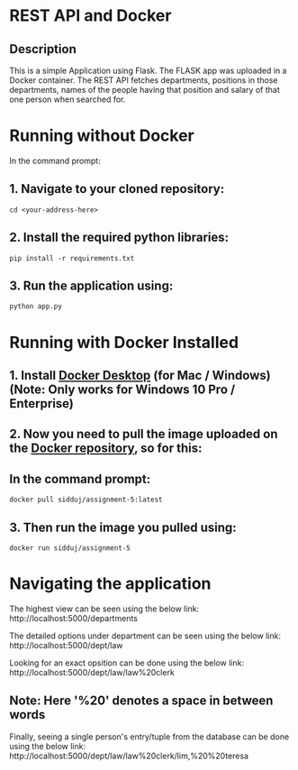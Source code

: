 # REST API and Docker


## Description
This is a simple Application using Flask. The FLASK app was uploaded in a Docker container. The REST API fetches departments, positions in those departments, names of the people having that position and salary of that one person when searched for.


# Running without Docker
In the command prompt:
## 1. Navigate to your cloned repository:
```
cd <your-address-here>
```
## 2. Install the required python libraries:
```
pip install -r requirements.txt
```
## 3. Run the application using:
```
python app.py
```

# Running with Docker Installed

## 1. Install [Docker Desktop](https://www.docker.com/products/docker-desktop) (for Mac / Windows)(Note: Only works for Windows 10 Pro / Enterprise)
## 2. Now you need to pull the image uploaded on the [Docker repository](https://hub.docker.com/r/sidduj/assignment-5), so for this:
## In the command prompt:
```
docker pull sidduj/assignment-5:latest
```
## 3. Then run the image you pulled using:
```
docker run sidduj/assignment-5
```
# Navigating the application
The highest view can be seen using the below link:
http://localhost:5000/departments

The detailed options under department can be seen using the below link:
http://localhost:5000/dept/law

Looking for an exact opsition can be done using the below link:
http://localhost:5000/dept/law/law%20clerk
## Note: Here '%20' denotes a space in between words

Finally, seeing a single person's entry/tuple from the database can be done using the below link:
http://localhost:5000/dept/law/law%20clerk/lim,%20%20teresa
